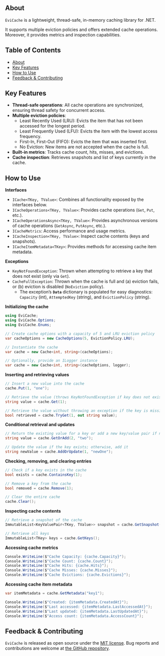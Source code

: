 ## About

`EviCache` is a lightweight, thread-safe, in-memory caching library for .NET.

It supports multiple eviction policies and offers extended cache operations. Moreover, it provides metrics and inspection capabilities.

## Table of Contents
- [About](#about)
- [Key Features](#key-features)
- [How&nbsp;to&nbsp;Use](#how-to-use)
- [Feedback & Contributing](#feedback-contributing)

## Key Features

- **Thread-safe operations**: All cache operations are synchronized, ensuring thread safety for concurrent access.
- **Multiple eviction policies**:
    - Least Recently Used (LRU): Evicts the item that has not been accessed for the longest period.
    - Least Frequently Used (LFU): Evicts the item with the lowest access frequency.
    - First-In, First-Out (FIFO): Evicts the item that was inserted first.
    - No Eviction: New items are not accepted when the cache is full.
- **Built-in metrics**: Tracks cache count, hits, misses, and evictions.
- **Cache inspection**: Retrieves snapshots and list of keys currently in the cache.

## How to Use

**Interfaces**

* `ICache<TKey, TValue>`: Combines all functionality exposed by the interfaces below.
* `ICacheOperations<TKey, TValue>`: Provides cache operations (`Get`, `Put`, etc.).
* `ICacheOperationsAsync<TKey, TValue>`: Provides asynchronous versions of cache operations (`GetAsync`, `PutAsync`, etc.).
* `ICacheMetrics`: Access performance and usage metrics.
* `ICacheInspection<TKey, TValue>`: Inspect cache contents (keys and snapshots).
* `ICacheItemMetadata<TKey>`: Provides methods for accessing cache item metadata.

**Exceptions**

* `KeyNotFoundException`: Thrown when attempting to retrieve a key that does not exist (only via `Get`).
* `CacheFullException`: Thrown when the cache is full and (a) eviction fails, or (b) eviction is disabled (`NoEviction` policy).
  * The exception’s **`Data`** dictionary is populated for easy diagnostics: `Capacity` (int), `AttemptedKey` (string), and `EvictionPolicy` (string).

**Initializing the cache**

```csharp
using EviCache;
using EviCache.Options;
using EviCache.Enums;

// Create cache options with a capacity of 5 and LRU eviction policy
var cacheOptions = new CacheOptions(5, EvictionPolicy.LRU);

// Instantiate the cache
var cache = new Cache<int, string>(cacheOptions);

// Optionally, provide an ILogger instance
var cache = new Cache<int, string>(cacheOptions, logger);
```

**Inserting and retrieving values**

```csharp
// Insert a new value into the cache
cache.Put(1, "one");

// Retrieve the value (throws KeyNotFoundException if key does not exist)
string value = cache.Get(1);

// Retrieve the value without throwing an exception if the key is missing
bool retrieved = cache.TryGet(1, out string value);
```

**Conditional retrieval and updates**

```csharp
// Return the existing value for a key or add a new key/value pair if not found
string value = cache.GetOrAdd(2, "two");

// Update the value if the key exists; otherwise, add it
string newValue = cache.AddOrUpdate(1, "newOne");
```

**Checking, removing, and clearing entries**

```csharp
// Check if a key exists in the cache
bool exists = cache.ContainsKey(1);

// Remove a key from the cache
bool removed = cache.Remove(1);

// Clear the entire cache
cache.Clear();
```

**Inspecting cache contents**

```csharp
// Retrieve a snapshot of the cache
ImmutableList<KeyValuePair<TKey, TValue>> snapshot = cache.GetSnapshot();

// Retrieve all keys
ImmutableList<TKey> keys = cache.GetKeys();
```

**Accessing cache metrics**

```csharp
Console.WriteLine($"Cache Capacity: {cache.Capacity}");
Console.WriteLine($"Cache Count: {cache.Count}");
Console.WriteLine($"Cache Hits: {cache.Hits}");
Console.WriteLine($"Cache Misses: {cache.Misses}");
Console.WriteLine($"Cache Evictions: {cache.Evictions}");
```

**Accessing cache item metadata**

```csharp
var itemMetadata = cache.GetMetadata("key1");

Console.WriteLine($"Created: {itemMetadata.CreatedAt}");
Console.WriteLine($"Last accessed: {itemMetadata.LastAccessedAt}");
Console.WriteLine($"Last updated: {itemMetadata.LastUpdatedAt}");
Console.WriteLine($"Access count: {itemMetadata.AccessCount}");
```

## Feedback & Contributing

`EviCache` is released as open source under the [MIT license](https://licenses.nuget.org/MIT). Bug reports and contributions are welcome at [the GitHub repository](https://github.com/vieirandre/evicache).